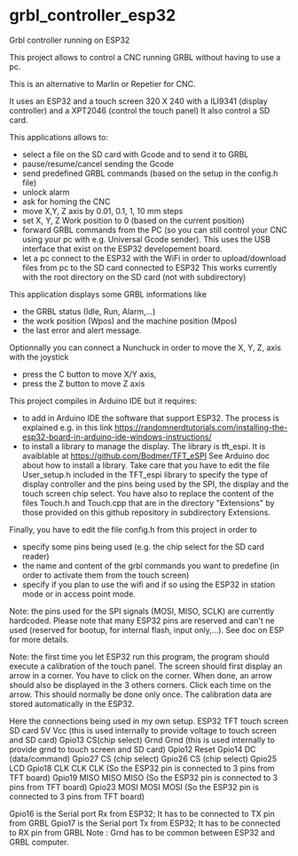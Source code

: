 # grbl_controller_esp32
Grbl controller running on ESP32

This project allows to control a CNC running GRBL without having to use a pc.

This is an alternative to Marlin or Repetier for CNC.

It uses an ESP32 and a touch screen 320 X 240 with a ILI9341 (display controller) and a XPT2046 (control the touch panel)
It also control a SD card.

This applications allows to:
- select a file on the SD card with Gcode and to send it to GRBL
- pause/resume/cancel sending the Gcode
- send predefined GRBL commands (based on the setup in the config.h file)
- unlock alarm
- ask for homing the CNC
- move X,Y, Z axis by 0.01, 0.1, 1, 10 mm steps
- set X, Y, Z Work position to 0 (based on the current position)
- forward GRBL commands from the PC (so you can still control your CNC using your pc with e.g. Universal Gcode sender).
  This uses the USB interface that exist on the ESP32 developement board.
- let a pc connect to the ESP32 with the WiFi in order to upload/download files from pc to the SD card connected to ESP32
  This works currently with the root directory on the SD card (not with subdirectory) 

This application displays some GRBL informations like
- the GRBL status (Idle, Run, Alarm,...)
- the work position (Wpos) and the machine position (Mpos)
- the last error and alert message.

Optionnally you can connect a Nunchuck in order to move the X, Y, Z, axis with the joystick 
- press the C button to move X/Y axis,
- press the Z button to move Z axis

This project compiles in Arduino IDE but it requires:
- to add in Arduino IDE the software that support ESP32. The process is explained e.g. in this link
	https://randomnerdtutorials.com/installing-the-esp32-board-in-arduino-ide-windows-instructions/
- to install a library to manage the display. The library is tft_espi. It is avaiblable at 
	https://github.com/Bodmer/TFT_eSPI
	See Arduino doc about how to install a library.
Take care that you have to edit the file User_setup.h included in the TFT_espi library to specify the type of display controller and the pins being used by the SPI, the display and the touch screen chip select.
You have also to replace the content of the files Touch.h and Touch.cpp that are in the directory "Extensions" by those provided on this github repository in subdirectory Extensions.

Finally, you have to edit the file config.h from this project in order to 
- specify some pins being used (e.g. the chip select for the SD card reader)
- the name and content of the grbl commands you want to predefine (in order to activate them from the touch screen)
- specify if you plan to use the wifi and if so using the ESP32 in station mode or in access point mode.  
 
Note: the pins used for the SPI signals (MOSI, MISO, SCLK) are currently hardcoded.
Please note that many ESP32 pins are reserved and can't ne used (reserved for bootup, for internal flash, input only,...). See doc on ESP for more details.

Note: the first time you let ESP32 run this program, the program should execute a calibration of the touch panel.
The screen should first display an arrow in a corner. You have to click on the corner.
When done, an arrow should also be displayed in the 3 others corners. Click each time on the arrow.
This should normally be done only once. The calibration data are stored automatically in the ESP32.   


Here the connections being used in my own setup.
ESP32   TFT                touch screen          SD card
5V      Vcc (this is used internally to provide voltage to touch screen and SD card)
Gpio13  CS(chip select)
Grnd	Grnd (this is used internally to provide grnd to touch screen and SD card)
Gpio12  Reset
Gpio14  DC (data/command)
Gpio27                      CS (chip select)
Gpio26                                           CS (chip select)
Gpio25  LCD
Gpio18  CLK                 CLK                  CLK                (So the ESP32 pin is connected to 3 pins from TFT board)
Gpio19  MISO                MISO                 MISO               (So the ESP32 pin is connected to 3 pins from TFT board)
Gpio23  MOSI                MOSI                 MOSI               (So the ESP32 pin is connected to 3 pins from TFT board)

Gpio16 is the Serial port Rx from ESP32; It has to be connected to TX pin from GRBL
Gpio17 is the Serial port Tx from ESP32; It has to be connected to RX pin from GRBL
Note : Grnd has to be common between ESP32 and GRBL computer.